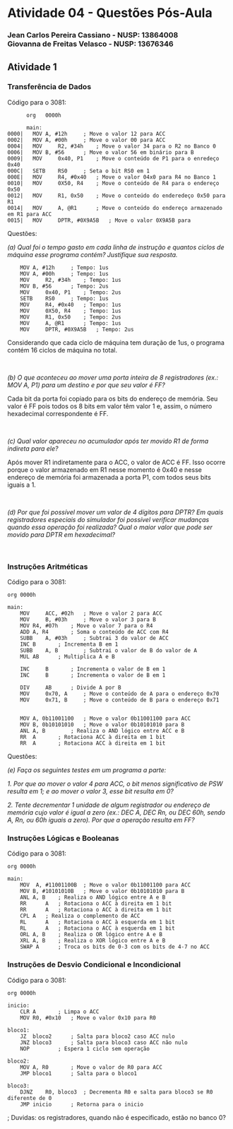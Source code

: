 # Atividade 04 - Questões Pós-Aula

### Jean Carlos Pereira Cassiano - NUSP: 13864008 <br> Giovanna de Freitas Velasco - NUSP: 13676346

## Atividade 1

### Transferência de Dados
Código para o 3081:

```assembly
      org	0000h
       
      main:
0000| 	MOV	A, #12h		; Move o valor 12 para ACC
0002| 	MOV	A, #00h		; Move o valor 00 para ACC
0004| 	MOV 	R2, #34h	; Move o valor 34 para o R2 no Banco 0
0006| 	MOV	B, #56		; Move o valor 56 em binário para B
0009| 	MOV 	0x40, P1	; Move o conteúdo de P1 para o enredeço 0x40
000C| 	SETB	RS0		; Seta o bit RS0 em 1
000E| 	MOV 	R4, #0x40	; Move o valor 04x0 para R4 no Banco 1
0010| 	MOV 	0X50, R4	; Move o conteúdo de R4 para o endereço 0x50
0012| 	MOV 	R1, 0x50	; Move o conteúdo do enderedeço 0x50 para R1
0014| 	MOV 	A, @R1		; Move o conteúdo do endereço armazenado em R1 para ACC
0015| 	MOV 	DPTR, #0X9A5B	; Move o valor 0X9A5B para 
```
Questões:

*(a) Qual foi o tempo gasto em cada linha de instrução e quantos ciclos de máquina esse programa contém? Justifique sua resposta.*

```assembly
	MOV	A, #12h		; Tempo: 1us
	MOV	A, #00h		; Tempo: 1us
	MOV 	R2, #34h	; Tempo: 1us
	MOV	B, #56		; Tempo: 2us
	MOV 	0x40, P1	; Tempo: 2us
	SETB	RS0		; Tempo: 1us
	MOV 	R4, #0x40	; Tempo: 1us
	MOV 	0X50, R4	; Tempo: 1us
	MOV 	R1, 0x50	; Tempo: 2us
	MOV 	A, @R1		; Tempo: 1us
	MOV 	DPTR, #0X9A5B	; Tempo: 2us
```
Considerando que cada ciclo de máquina tem duração de 1us, o programa contém 16 ciclos de máquina no total.

<br>

*(b) O que aconteceu ao mover uma porta inteira de 8 registradores (ex.: MOV A, P1) para um destino e por que seu valor é FF?*

Cada bit da porta foi copiado para os bits do endereço de memória. Seu valor é FF pois todos os 8 bits em valor têm valor 1 e, assim, o número hexadecimal correspondente é FF.

<br>

*(c) Qual valor apareceu no acumulador após ter movido R1 de forma indireta para ele?*

Após mover R1 indiretamente para o ACC, o valor de ACC é FF. Isso ocorre porque o valor armazenado em R1 nesse momento é 0x40 e nesse endereço de memória foi armazenada a porta P1, com todos seus bits iguais a 1.

<br>

*(d) Por que foi possível mover um valor de 4 dígitos para DPTR? Em quais registradores especiais do simulador foi possível verificar mudanças quando essa operação foi realizada? Qual o maior valor que pode ser movido para DPTR em hexadecimal?*


<br>

### Instruções Aritméticas
Código para o 3081:

```assembly
org	0000h

main:
	MOV 	ACC, #02h	; Move o valor 2 para ACC
	MOV 	B, #03h		; Move o valor 3 para B
	MOV	R4, #07h	; Move o valor 7 para o R4
	ADD	A, R4		; Soma o conteúdo de ACC com R4
	SUBB	A, #03h		; Subtrai 3 do valor de ACC
	INC	B		; Incrementa B em 1
	SUBB	A, B		; Subtrai o valor de B do valor de A
	MUL	AB		; Multiplica A e B

	INC 	B		; Incrementa o valor de B em 1
	INC 	B		; Incrementa o valor de B em 1

	DIV 	AB		; Divide A por B
	MOV 	0x70, A		; Move o conteúdo de A para o endereço 0x70
	MOV 	0x71, B		; Move o conteúdo de B para o endereço 0x71
	

	MOV	A, 0b11001100	; Move o valor 0b11001100 para ACC
	MOV	B, 0b10101010	; Move o valor 0b10101010 para B
	ANL	A, B		; Realiza o AND lógico entre ACC e B
	RR	A		; Rotaciona ACC à direita em 1 bit
	RR	A		; Rotaciona ACC à direita em 1 bit
```

Questões:

*(e) Faça os seguintes testes em um programa a parte:*

*1. Por que ao mover o valor 4 para ACC, o bit menos significativo de PSW resulta em 1; e ao mover o valor 3, esse bit resulta em 0?*


*2. Tente decrementar 1 unidade de algum registrador ou endereço de memória cujo valor é igual a zero (ex.: DEC A, DEC Rn, ou DEC 60h, sendo A, Rn, ou 60h iguais a zero). Por que a operação resulta em FF?*

### Instruções Lógicas e Booleanas
Código para o 3081:

```assembly
org	0000h

main:
	MOV  A, #11001100B	; Move o valor 0b11001100 para ACC
	MOV	B, #10101010B	; Move o valor 0b10101010 para B
	ANL A, B	; Realiza o AND lógico entre A e B
	RR		A	; Rotaciona o ACC à direita em 1 bit
	RR		A	; Rotaciona o ACC à direita em 1 bit
	CPL A	; Realiza o complemento de ACC
	RL		A	; Rotaciona o ACC à esquerda em 1 bit
	RL		A	; Rotaciona o ACC à esquerda em 1 bit
	ORL A, B	; Realiza o OR lógico entre A e B
	XRL A, B	; Realiza o XOR lógico entre A e B
	SWAP A		; Troca os bits de 0-3 com os bits de 4-7 no ACC
```

### Instruções de Desvio Condicional e Incondicional
Código para o 3081:

```assembly
org	0000h

inicio:
	CLR	A		; Limpa o ACC
	MOV	R0, #0x10	; Move o valor 0x10 para R0

bloco1:
	JZ	bloco2		; Salta para bloco2 caso ACC nulo
	JNZ	bloco3		; Salta para bloco3 caso ACC não nulo
	NOP			; Espera 1 ciclo sem operação
	
bloco2:
	MOV	A, R0		; Move o valor de R0 para ACC
	JMP	bloco1		; Salta para o bloco1

bloco3:
	DJNZ	R0, bloco3	; Decrementa R0 e salta para bloco3 se R0 diferente de 0
	JMP	inicio		; Retorna para o inicio

```

; Duvidas: os registradores, quando não é especificado, estão no banco 0?
